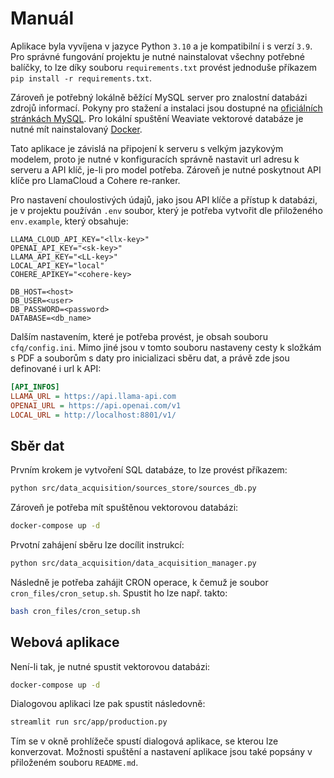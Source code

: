 # Manuál

Aplikace byla vyvíjena v jazyce Python `3.10` a je kompatibilní i s verzí `3.9`. Pro správné fungování projektu je nutné
nainstalovat všechny potřebné balíčky, to lze díky souboru `requirements.txt` provést jednoduše
příkazem `pip install -r requirements.txt`.

Zároveň je potřebný lokálně běžící MySQL server pro znalostní databázi zdrojů informací. Pokyny pro stažení a instalaci
jsou dostupné na [oficiálních stránkách MySQL](https://dev.mysql.com/downloads/mysql/). Pro lokální spuštění Weaviate
vektorové databáze je nutné mít nainstalovaný [Docker](https://www.docker.com/).

Tato aplikace je závislá na připojení k serveru s velkým jazykovým modelem, proto je nutné v konfiguracích správně
nastavit url adresu k serveru a API klíč, je-li pro model potřeba. Zároveň je nutné poskytnout API klíče pro LlamaCloud
a Cohere re-ranker.

Pro nastavení choulostivých údajů, jako jsou API klíče a přístup k databázi, je v projektu používán `.env` soubor, který
je potřeba vytvořit dle přiloženého `env.example`, který obsahuje:

```dotenv
LLAMA_CLOUD_API_KEY="<llx-key>"
OPENAI_API_KEY="<sk-key>"
LLAMA_API_KEY="<LL-key>"
LOCAL_API_KEY="local"
COHERE_APIKEY="<cohere-key>

DB_HOST=<host>
DB_USER=<user>
DB_PASSWORD=<password>
DATABASE=<db_name>
```

Dalším nastavením, které je potřeba provést, je obsah souboru `cfq/config.ini`. Mimo jiné jsou v tomto souboru nastaveny
cesty k složkám s PDF a souborům s daty pro inicializaci sběru dat, a právě zde jsou definované i url k API:

```ini
[API_INFOS]
LLAMA_URL = https://api.llama-api.com
OPENAI_URL = https://api.openai.com/v1
LOCAL_URL = http://localhost:8801/v1/
```

## Sběr dat

Prvním krokem je vytvoření SQL databáze, to lze provést příkazem:

```bash
python src/data_acquisition/sources_store/sources_db.py
```

Zároveň je potřeba mít spuštěnou vektorovou databázi:

```bash
docker-compose up -d
```

Prvotní zahájení sběru lze docílit instrukcí:

```bash
python src/data_acquisition/data_acquisition_manager.py
```

Následně je potřeba zahájit CRON operace, k čemuž je soubor `cron_files/cron_setup.sh`. Spustit ho lze např. takto:

```bash
bash cron_files/cron_setup.sh
```

## Webová aplikace

Není-li tak, je nutné spustit vektorovou databázi:

```bash
docker-compose up -d
```

Dialogovou aplikaci lze pak spustit následovně:

```bash
streamlit run src/app/production.py
```

Tím se v okně prohlížeče spustí dialogová aplikace, se kterou lze konverzovat. Možnosti spuštění a nastavení aplikace
jsou také popsány v přiloženém souboru `README.md`.
